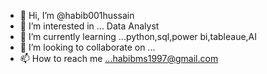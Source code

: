 - 👋 Hi, I’m @habib001hussain
- 👀 I’m interested in ... Data Analyst
- 🌱 I’m currently learning ...python,sql,power bi,tableaue,AI
- 💞️ I’m looking to collaborate on ...
- 📫 How to reach me ...habibms1997@gmail.com


<!---
habib001hussain/habib001hussain is a ✨ special ✨ repository because its `README.md` (this file) appears on your GitHub profile.
You can click the Preview link to take a look at your changes.
--->
